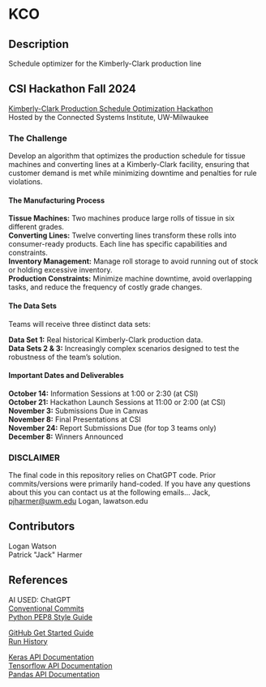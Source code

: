 # KCO

## Description
Schedule optimizer for the Kimberly-Clark production line

## CSI Hackathon Fall 2024
[Kimberly-Clark Production Schedule Optimization Hackathon](https://uwm.edu/csi/hackathon/)\
Hosted by the Connected Systems Institute, UW-Milwaukee

### The Challenge

Develop an algorithm that optimizes the production schedule for tissue machines and converting lines at a Kimberly-Clark facility, ensuring that customer demand is met while minimizing downtime and penalties for rule violations.

#### The Manufacturing Process

**Tissue Machines:** Two machines produce large rolls of tissue in six different grades.\
**Converting Lines:** Twelve converting lines transform these rolls into consumer-ready products. Each line has specific capabilities and constraints.\
**Inventory Management:** Manage roll storage to avoid running out of stock or holding excessive inventory.\
**Production Constraints:** Minimize machine downtime, avoid overlapping tasks, and reduce the frequency of costly grade changes.

#### The Data Sets
Teams will receive three distinct data sets:

**Data Set 1:** Real historical Kimberly-Clark production data.\
**Data Sets 2 & 3:** Increasingly complex scenarios designed to test the robustness of the team’s solution.

#### Important Dates and Deliverables

**October 14:** Information Sessions at 1:00 or 2:30 (at CSI)\
**October 21:** Hackathon Launch Sessions at 11:00 or 2:00 (at CSI)\
**November 3:** Submissions Due in Canvas\
**November 8:** Final Presentations at CSI\
**November 24:** Report Submissions Due (for top 3 teams only)\
**December 8:** Winners Announced

<!---
Ignore this. Implement this when we have a working model.
## How to Install and Run KCO


## How to Use KCO
--->

### DISCLAIMER
The final code in this repository relies on ChatGPT code. Prior commits/versions were primarily hand-coded.
If you have any questions about this you can contact us at the following emails...
Jack, pjharmer@uwm.edu
Logan, lawatson.edu

## Contributors
Logan Watson\
Patrick "Jack" Harmer

## References
AI USED: ChatGPT\
[Conventional Commits](https://www.conventionalcommits.org/en/v1.0.0/)\
[Python PEP8 Style Guide](https://peps.python.org/pep-0008/)
    
[GitHub Get Started Guide](https://docs.github.com/en/get-started)\
[Run History](https://docs.google.com/spreadsheets/d/1wOyLKTcHgnI1PztO1qkg5AVAqS9rFHVCzd7w--Lm24w/edit?usp=sharing)

[Keras API Documentation](https://keras.io/2.17/api/)\
[Tensorflow API Documentation](https://www.tensorflow.org/api_docs/python/tf)\
[Pandas API Documentation](https://pandas.pydata.org/pandas-docs/version/1.3.4/user_guide/index.html)
